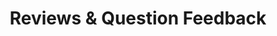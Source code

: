 ---
title: Reviews & Question Feedback
redirect_to: "/releases/v11.0.0/authors/assessment_showing_feedback"
---